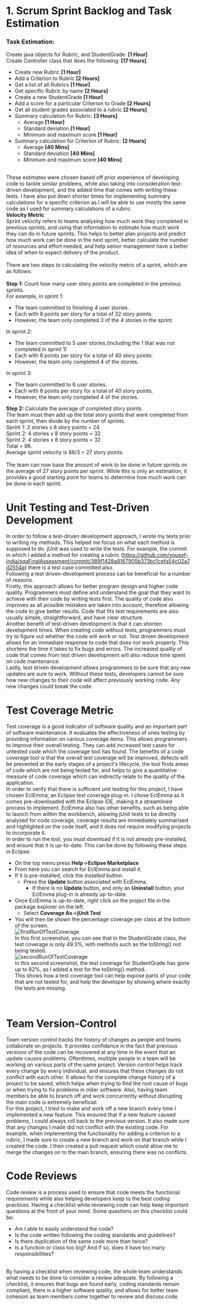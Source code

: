 # 1. Scrum Sprint Backlog and Task Estimation <br>
### Task Estimation: <br>
Create java objects for Rubric, and StudentGrade. <b>[1 Hour]</b><br>
Create Controller class that does the following: <b>[17 Hours]</b> 
- Create new Rubric <b>[1 Hour]</b>
- Add a Criterion to Rubric <b>[2 Hours]</b>
- Get a list of all Rubrics <b>[1 Hour]</b>
- Get specific Rubric by name <b>[2 Hours]</b>
- Create a new StudentGrade <b>[1 Hour]</b>
- Add a score for a particular Criterion to Grade <b>[2 Hours]</b>
- Get all student grades associated to a rubric <b>[2 Hours]</b>
- Summary calculation for Rubric: <b>[3 Hours]</b>
  - Average <b>[1 Hour]</b>
  - Standard deviation <b>[1 Hour]</b>
  - Minimum and maximum score <b>[1 Hour]</b>
- Summary calculation for Criterion of Rubric: <b>[2 Hours]</b>
  - Average <b>[40 Mins]</b>
  - Standard deviation <b>[40 Mins]</b>
  - Minimum and maximum score <b>[40 Mins]</b>

<br>
These estimates were chosen based off prior experience of developing code to tackle similar problems, while also taking into consideration test-driven development, and the added time that comes with writing these tests. I have also put down shorter times for implementing summary calculations for a specific criterion as I will be able to use mostly the same code as I used for summary calculations of a rubric.
<br>
<b>Velocity Metric</b><br>
Sprint velocity refers to teams analysing how much work they completed in previous sprints, and using that information to estimate how much work they can do in future sprints. This helps to better plan projects and predict how much work can be done in the next sprint, better calculate the number of resources and effort needed, and help senior management have a better idea of when to expect delivery of the product.<br>
<br>
There are two steps to calculating the velocity metric of a sprint, which are as follows:<br>
<br>
<b>Step 1:</b> Count how many user story points are completed in the previous sprints.<br>
For example, in sprint 1:

-  The team committed to finishing 4 user stories.
-  Each with 8 points per story for a total of 32 story points. 
-  However, the team only completed 3 of the 4 stories in the sprint.

In sprint 2:
- The team committed to 5 user stories.(including the 1 that was not completed in sprint 1)
- Each with 8 points per story for a total of 40 story points.
- However, the team only completed 4 of the stories.

In sprint 3:
- The team committed to 6 user stories.
- Each with 8 points per story for a total of 40 story points.
- However, the team only completed 4 of the stories.

<b>Step 2:</b> Calculate the average of completed story points.<br>
The team must then add up the total story points that were completed from each sprint, then divide by the number of sprints.<br>
Sprint 1: 3 stories x 8 story points = 24<br>
Sprint 2: 4 stories x 8 story points = 32<br>
Sprint 2: 4 stories x 8 story points = 32<br>
Total = 96.<br>
Average sprint velocity is 88/3 = 27 story points.<br>
<br>
The team can now base the amount of work to be done in future sprints on the average of 27 story points per sprint. While this is only an estimation, it provides a good starting point for teams to determine how much work can be done in each sprint.
<br>
# Unit Testing and Test-Driven Development<br>
In order to follow a test-driven development approach, I wrote my tests prior to writing my methods. This helped me focus on what each method is supposed to do. jUnit was used to write the tests. For example, the commit in which I added a method for creating a rubric (https://github.com/yousef-indja/sqaFinalAssessment/commit/389f1428a8167905b373bc1cefa54c02a7d2554a) there is a test case committed also. <br>
Following a test driven-development process can be beneficial for a number of reasons. 
<br>Firstly, this approach allows for better program design and higher code quality. Programmers must define and understand the goal that they want to achieve with their code by writing tests first. The quality of code also improves as all possible mistakes are taken into account, therefore allowing the code to give better results. Code that fits test requirements are also usually simple, straightforward, and have clear structure.
<br>Another benefit of test-driven development is that it can shorten development times. When creating code without tests, programmers must try to figure out whether the code will work or not. Test driven development allows for an immediate response to code that does not work properly. This shortens the time it takes to fix bugs and errors. The increased quality of code that comes from test driven development will also reduce time spent on code maintenance.
<br>Lastly, test driven development allows programmers to be sure that any new updates are sure to work. Without these tests, developers cannot be sure how new changes to their code will affect previously working code. Any new changes could break the code.
<br>
# Test Coverage Metric<br>
Test coverage is a good indicator of software quality and an important part of software maintenance. It evaluates the effectiveness of ones testing by providing information on various coverage items. This allows programmers to improve their overall testing. They can add increased test cases for untested code which the coverage tool has found. The benefits of a code coverage tool is that the overall test coverage will be improved, defects will be prevented at the early stages of a project's lifecycle, the tool finds areas of code which are not being tested for, and helps to give a quantitative measure of code coverage which can indirectly relate to the quality of the application.
<br>In order to verify that there is sufficient unit testing for this project, I have chosen EclEmma, an Eclipse test coverage plug-in. I chose EclEmma as it comes pre-downloaded with the Eclipse IDE, making it a streamlined process to implement. EclEmma also has other benefits, such as being able to launch from within the workbench, allowing jUnit tests to be directly analysed for code coverage, coverage results are immediately summarised and highlighted on the code itself, and it does not require modifying projects to incorporate it.
<br>In order to run the tool, you must download if it is not already pre-installed, and ensure that it is up-to-date. This can be done by following these steps in Eclipse: 
* On the top menu press <b>Help</b>-><b>Eclipse Marketplace</b>
* From here you can search for EclEmma and install it. 
* If it is pre-installed, click the *installed* button.
  * Press the <b>Update</b> button associated with EclEmma. 
	  * If there is no <b>Update</b> button, and only an <b>Uninstall</b> button, your EclEmma plug-in is already up-to-date.
* Once EclEmma is up-to-date, right click on the project file in the package explorer on the left. 
	* Select <b>Coverage As</b>-><b>jUnit Test</b>
* You will then be shown the percentage coverage per class at the bottom of the screen.
<br>![firstRunOfTestCoverage](images/jUnitTestPrior2.png)
<br>In this first screenshot, you can see that in the StudentGrade class, the test coverage is only 49.3%, with methods such as the toString() not being tested.
<br>![secondRunOfTestCoverage](images/jUnitTestAfter.png)
<br>In this second screenshot, the test coverage for StudentGrade has gone up to 82%, as I added a test for the toString() method.
<br>This shows how a test coverage tool can help expose parts of your code that are not tested for, and help the developer by showing where exactly the tests are missing.
<br>

# Team Version-Control<br>
Team version control tracks the history of changes as people and teams collaborate on projects. It provides confidence in the fact that previous versions of the code can be recovered at any time in the event that an update causes problems. Oftentimes, multiple people in a team will be working on various parts of the same project. Version control helps track every change by every individual, and ensures that these changes do not conflict with each other. It allows for the complete change history of a project to be saved, which helps when trying to find the root cause of bugs or when trying to fix problems in older software. Also, having team members be able to branch off and work concurrently without disrupting the main code is extremely beneficial. 
<br>For this project, I tried to make and work off a new branch every time I implemented a new feature. This ensured that if a new feature caused problems, I could always roll back to the previous version. It also made sure that any changes I made did not conflict with the existing code. For example, when implementing the functionality for adding a criterion to a rubric, I made sure to create a new branch and work on that branch while I created the code. I then created a pull request which could allow me to merge the changes on to the main branch, ensuring there was no conflicts.

# Code Reviews<br>
Code review is a process used to ensure that code meets the functional requirements while also helping developers keep to the best coding practices. Having a checklist while reviewing code can help keep important questions at the front of your mind. Some questions on this checklist could be:
<br>
- Am I able to easily understand the code?
- Is the code written following the coding standards and guidelines?
- Is there duplication of the same code more than twice?
- Is a function or class too big? And if so, does it have too many responsibilities?<br>

<br>By having a checklist when reviewing code, the whole team understands what needs to be done to consider a review adequate. By following a checklist, it ensures that bugs are found early, coding standards remain compliant, there is a higher software quality, and allows for better team cohesion as team members come together to review and discuss code.  

